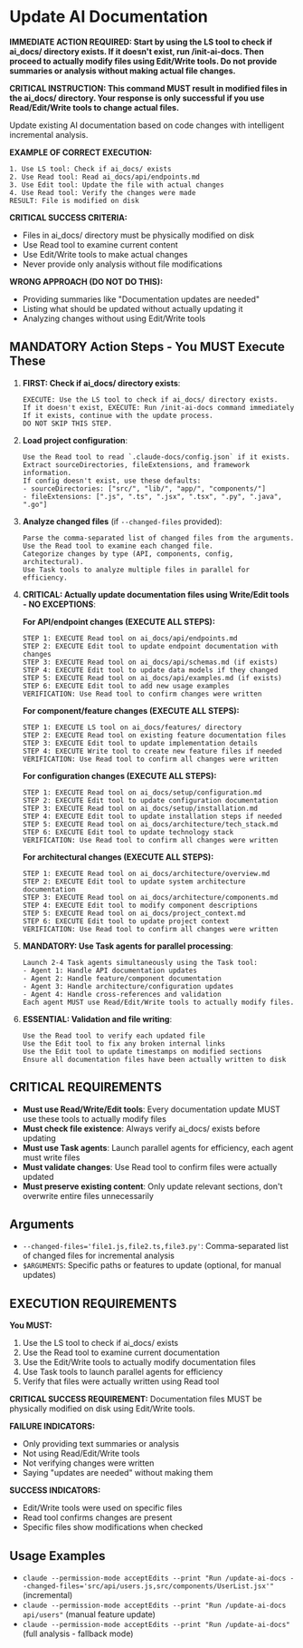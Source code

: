 # Update AI Documentation

**IMMEDIATE ACTION REQUIRED: Start by using the LS tool to check if ai_docs/ directory exists. If it doesn't exist, run /init-ai-docs. Then proceed to actually modify files using Edit/Write tools. Do not provide summaries or analysis without making actual file changes.**

**CRITICAL INSTRUCTION: This command MUST result in modified files in the ai_docs/ directory. Your response is only successful if you use Read/Edit/Write tools to change actual files.**

Update existing AI documentation based on code changes with intelligent incremental analysis.

**EXAMPLE OF CORRECT EXECUTION:**
```
1. Use LS tool: Check if ai_docs/ exists
2. Use Read tool: Read ai_docs/api/endpoints.md  
3. Use Edit tool: Update the file with actual changes
4. Use Read tool: Verify the changes were made
RESULT: File is modified on disk
```

**CRITICAL SUCCESS CRITERIA:**
- Files in ai_docs/ directory must be physically modified on disk
- Use Read tool to examine current content
- Use Edit/Write tools to make actual changes
- Never provide only analysis without file modifications

**WRONG APPROACH (DO NOT DO THIS):**
- Providing summaries like "Documentation updates are needed"
- Listing what should be updated without actually updating it
- Analyzing changes without using Edit/Write tools

## MANDATORY Action Steps - You MUST Execute These

1. **FIRST: Check if ai_docs/ directory exists**:
   ```
   EXECUTE: Use the LS tool to check if ai_docs/ directory exists.
   If it doesn't exist, EXECUTE: Run /init-ai-docs command immediately
   If it exists, continue with the update process.
   DO NOT SKIP THIS STEP.
   ```

2. **Load project configuration**:
   ```
   Use the Read tool to read `.claude-docs/config.json` if it exists.
   Extract sourceDirectories, fileExtensions, and framework information.
   If config doesn't exist, use these defaults:
   - sourceDirectories: ["src/", "lib/", "app/", "components/"]
   - fileExtensions: [".js", ".ts", ".jsx", ".tsx", ".py", ".java", ".go"]
   ```

3. **Analyze changed files** (if `--changed-files` provided):
   ```
   Parse the comma-separated list of changed files from the arguments.
   Use the Read tool to examine each changed file.
   Categorize changes by type (API, components, config, architectural).
   Use Task tools to analyze multiple files in parallel for efficiency.
   ```

4. **CRITICAL: Actually update documentation files using Write/Edit tools - NO EXCEPTIONS**:
   
   **For API/endpoint changes (EXECUTE ALL STEPS):**
   ```
   STEP 1: EXECUTE Read tool on ai_docs/api/endpoints.md
   STEP 2: EXECUTE Edit tool to update endpoint documentation with changes
   STEP 3: EXECUTE Read tool on ai_docs/api/schemas.md (if exists)
   STEP 4: EXECUTE Edit tool to update data models if they changed
   STEP 5: EXECUTE Read tool on ai_docs/api/examples.md (if exists)
   STEP 6: EXECUTE Edit tool to add new usage examples
   VERIFICATION: Use Read tool to confirm changes were written
   ```
   
   **For component/feature changes (EXECUTE ALL STEPS):**
   ```
   STEP 1: EXECUTE LS tool on ai_docs/features/ directory
   STEP 2: EXECUTE Read tool on existing feature documentation files
   STEP 3: EXECUTE Edit tool to update implementation details
   STEP 4: EXECUTE Write tool to create new feature files if needed
   VERIFICATION: Use Read tool to confirm all changes were written
   ```
   
   **For configuration changes (EXECUTE ALL STEPS):**
   ```
   STEP 1: EXECUTE Read tool on ai_docs/setup/configuration.md
   STEP 2: EXECUTE Edit tool to update configuration documentation
   STEP 3: EXECUTE Read tool on ai_docs/setup/installation.md
   STEP 4: EXECUTE Edit tool to update installation steps if needed
   STEP 5: EXECUTE Read tool on ai_docs/architecture/tech_stack.md
   STEP 6: EXECUTE Edit tool to update technology stack
   VERIFICATION: Use Read tool to confirm all changes were written
   ```
   
   **For architectural changes (EXECUTE ALL STEPS):**
   ```
   STEP 1: EXECUTE Read tool on ai_docs/architecture/overview.md
   STEP 2: EXECUTE Edit tool to update system architecture documentation
   STEP 3: EXECUTE Read tool on ai_docs/architecture/components.md
   STEP 4: EXECUTE Edit tool to modify component descriptions
   STEP 5: EXECUTE Read tool on ai_docs/project_context.md
   STEP 6: EXECUTE Edit tool to update project context
   VERIFICATION: Use Read tool to confirm all changes were written
   ```

5. **MANDATORY: Use Task agents for parallel processing**:
   ```
   Launch 2-4 Task agents simultaneously using the Task tool:
   - Agent 1: Handle API documentation updates
   - Agent 2: Handle feature/component documentation
   - Agent 3: Handle architecture/configuration updates
   - Agent 4: Handle cross-references and validation
   Each agent MUST use Read/Edit/Write tools to actually modify files.
   ```

6. **ESSENTIAL: Validation and file writing**:
   ```
   Use the Read tool to verify each updated file
   Use the Edit tool to fix any broken internal links
   Use the Edit tool to update timestamps on modified sections
   Ensure all documentation files have been actually written to disk
   ```

## CRITICAL REQUIREMENTS

- **Must use Read/Write/Edit tools**: Every documentation update MUST use these tools to actually modify files
- **Must check file existence**: Always verify ai_docs/ exists before updating
- **Must use Task agents**: Launch parallel agents for efficiency, each agent must write files
- **Must validate changes**: Use Read tool to confirm files were actually updated
- **Must preserve existing content**: Only update relevant sections, don't overwrite entire files unnecessarily

## Arguments
- `--changed-files='file1.js,file2.ts,file3.py'`: Comma-separated list of changed files for incremental analysis
- `$ARGUMENTS`: Specific paths or features to update (optional, for manual updates)

## EXECUTION REQUIREMENTS

**You MUST:**
1. Use the LS tool to check if ai_docs/ exists
2. Use the Read tool to examine current documentation
3. Use the Edit/Write tools to actually modify documentation files
4. Use Task tools to launch parallel agents for efficiency
5. Verify that files were actually written using Read tool

**CRITICAL SUCCESS REQUIREMENT:** Documentation files MUST be physically modified on disk using Edit/Write tools. 

**FAILURE INDICATORS:**
- Only providing text summaries or analysis
- Not using Read/Edit/Write tools
- Not verifying changes were written
- Saying "updates are needed" without making them

**SUCCESS INDICATORS:**
- Edit/Write tools were used on specific files
- Read tool confirms changes are present
- Specific files show modifications when checked

## Usage Examples
- `claude --permission-mode acceptEdits --print "Run /update-ai-docs --changed-files='src/api/users.js,src/components/UserList.jsx'"` (incremental)
- `claude --permission-mode acceptEdits --print "Run /update-ai-docs api/users"` (manual feature update)
- `claude --permission-mode acceptEdits --print "Run /update-ai-docs"` (full analysis - fallback mode)